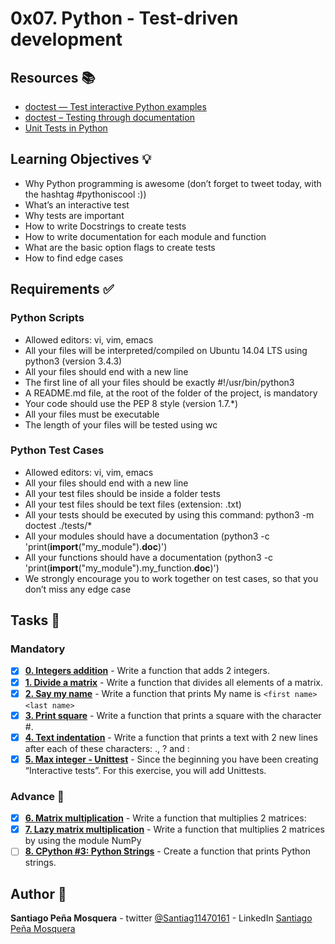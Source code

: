 # 0x07. Python - Test-driven development
## Resources :books:

* [doctest — Test interactive Python examples](https://intranet.hbtn.io/rltoken/alaT1C9CeCbkRKh-yjMRww)
* [doctest – Testing through documentation](https://intranet.hbtn.io/rltoken/cpEYbv_Z55QrSVRiuG5tUw)
* [Unit Tests in Python](https://intranet.hbtn.io/rltoken/CELicn3K8hODQsWZak_h0g)

## Learning Objectives :bulb:
* Why Python programming is awesome (don’t forget to tweet today, with the hashtag #pythoniscool :))
* What’s an interactive test
* Why tests are important
* How to write Docstrings to create tests
* How to write documentation for each module and function
* What are the basic option flags to create tests
* How to find edge cases 

## Requirements :white_check_mark:

### Python Scripts
* Allowed editors: vi, vim, emacs
* All your files will be interpreted/compiled on Ubuntu 14.04 LTS using python3 (version 3.4.3)
* All your files should end with a new line
* The first line of all your files should be exactly #!/usr/bin/python3
* A README.md file, at the root of the folder of the project, is mandatory
* Your code should use the PEP 8 style (version 1.7.*)
* All your files must be executable
* The length of your files will be tested using wc
### Python Test Cases
* Allowed editors: vi, vim, emacs
* All your files should end with a new line
* All your test files should be inside a folder tests
* All your test files should be text files (extension: .txt)
* All your tests should be executed by using this command: python3 -m doctest ./tests/*
* All your modules should have a documentation (python3 -c 'print(__import__("my_module").__doc__)')
* All your functions should have a documentation (python3 -c 'print(__import__("my_module").my_function.__doc__)')
* We strongly encourage you to work together on test cases, so that you don’t miss any edge case

## Tasks :page_with_curl:
### Mandatory
- [x] **[0. Integers addition](./0-add_integer.py)** - Write a function that adds 2 integers.
- [x] **[1. Divide a matrix](./2-matrix_divided.py)** - Write a function that divides all elements of a matrix.
- [x] **[2. Say my name](./3-say_my_name.py)** - Write a function that prints My name is `<first name>` `<last name>`
- [x] **[3. Print square](./4-print_square.py)** - Write a function that prints a square with the character #.
- [x] **[4. Text indentation](./5-text_indentation.py)** - Write a function that prints a text with 2 new lines after each of these characters: ., ? and :
- [x] **[5. Max integer - Unittest](./tests/6-max_integer_test.py)** - Since the beginning you have been creating “Interactive tests”. For this exercise, you will add Unittests.
### Advance :muscle:
- [x] **[6. Matrix multiplication](./100-matrix_mul.py)** - Write a function that multiplies 2 matrices:
- [x] **[7. Lazy matrix multiplication](./101-lazy_matrix_mul.py)** - Write a function that multiplies 2 matrices by using the module NumPy
- [ ] **[8. CPython #3: Python Strings](./102-python.c)** - Create a function that prints Python strings.

## Author :pencil:
**Santiago Peña Mosquera** - twitter [@Santiag11470161](https://twitter.com/Santiag11470161) - LinkedIn [Santiago Peña Mosquera](https://www.linkedin.com/in/santiago-pe%C3%B1a-mosquera-abaa20196/)
